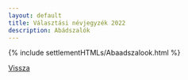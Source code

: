 ```yaml
---
layout: default
title: Választási névjegyzék 2022
description: Abádszalók
---
```


{% include settlementHTMLs/Abaadszalook.html %}

[Vissza](./)